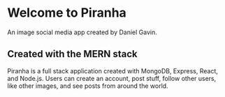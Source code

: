 # Welcome to Piranha

An image social media app created by Daniel Gavin.

## Created with the MERN stack

Piranha is a full stack application created with MongoDB, Express, React, and Node.js. Users can create an account, post stuff, follow other users, like other images, and see posts from around the world.
